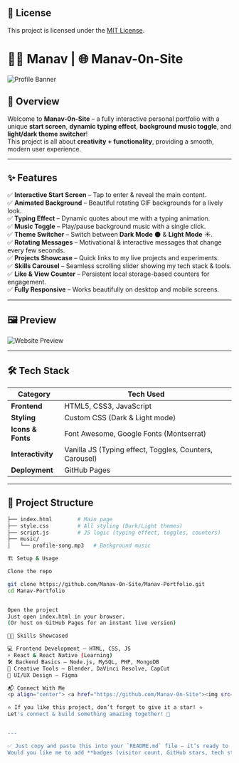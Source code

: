 ## 📜 License

This project is licensed under the [MIT License](LICENSE).




# 👨‍💻 Manav | 🌐 Manav-0n-Site

![Profile Banner](https://images.template.net/wp-content/uploads/2016/11/Cartoon-Gif-Animated1.gif)

## 🎯 Overview  
Welcome to **Manav-0n-Site** – a fully interactive personal portfolio with a unique **start screen**, **dynamic typing effect**, **background music toggle**, and **light/dark theme switcher**!  
This project is all about **creativity + functionality**, providing a smooth, modern user experience.

---

## ✨ Features  

✅ **Interactive Start Screen** – Tap to enter & reveal the main content.  
✅ **Animated Background** – Beautiful rotating GIF backgrounds for a lively look.  
✅ **Typing Effect** – Dynamic quotes about me with a typing animation.  
✅ **Music Toggle** – Play/pause background music with a single click.  
✅ **Theme Switcher** – Switch between **Dark Mode** 🌑 & **Light Mode** ☀️.  
✅ **Rotating Messages** – Motivational & interactive messages that change every few seconds.  
✅ **Projects Showcase** – Quick links to my live projects and experiments.  
✅ **Skills Carousel** – Seamless scrolling slider showing my tech stack & tools.  
✅ **Like & View Counter** – Persistent local storage-based counters for engagement.  
✅ **Fully Responsive** – Works beautifully on desktop and mobile screens.

---

## 🖼 Preview  

![Website Preview](https://avatars.githubusercontent.com/u/223655314?v=4)

---

## 🛠 Tech Stack  

| Category           | Tech Used |
|-------------------|-----------|
| **Frontend**      | HTML5, CSS3, JavaScript |
| **Styling**       | Custom CSS (Dark & Light mode) |
| **Icons & Fonts** | Font Awesome, Google Fonts (Montserrat) |
| **Interactivity** | Vanilla JS (Typing effect, Toggles, Counters, Carousel) |
| **Deployment**    | GitHub Pages |

---

## 📂 Project Structure  
```bash
├── index.html        # Main page
├── style.css         # All styling (Dark/Light themes)
├── script.js         # JS logic (typing effect, toggles, counters)
├── music/
│   └── profile-song.mp3   # Background music

🏗 Setup & Usage

Clone the repo

git clone https://github.com/Manav-0n-Site/Manav-Portfolio.git
cd Manav-Portfolio


Open the project
Just open index.html in your browser.
(Or host on GitHub Pages for an instant live version)

👨‍🎨 Skills Showcased

💻 Frontend Development – HTML, CSS, JS
⚡ React & React Native (Learning)
🛠 Backend Basics – Node.js, MySQL, PHP, MongoDB
🎥 Creative Tools – Blender, DaVinci Resolve, CapCut
🎨 UI/UX Design – Figma

📬 Connect With Me
<p align="center"> <a href="https://github.com/Manav-0n-Site"><img src="https://cdn-icons-png.flaticon.com/512/733/733553.png" width="40"/></a> <a href="https://www.instagram.com/ma9av_17/"><img src="https://cdn-icons-png.flaticon.com/512/2111/2111463.png" width="40"/></a> <a href="https://x.com/ManavSingh32644"><img src="https://cdn-icons-png.flaticon.com/512/733/733579.png" width="40"/></a> <a href="https://www.linkedin.com/in/manav-singh-5171b5378/"><img src="https://cdn-icons-png.flaticon.com/512/3536/3536505.png" width="40"/></a> </p>

⭐ If you like this project, don’t forget to give it a star! ⭐
Let's connect & build something amazing together! 🚀


---

✅ Just copy and paste this into your `README.md` file — it’s ready to go.  
Would you like me to add **badges (visitor count, GitHub stars, tech stack logos)** at the very top for extra style? (Makes it look like a pro open-source repo 🚀)
